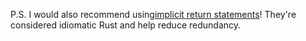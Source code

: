 P.S. I would also recommend using[implicit return statements]! They're considered idiomatic Rust and help reduce redundancy.

[implicit return statements]: https://doc.rust-lang.org/book/ch03-03-how-functions-work.html#functions-with-return-values